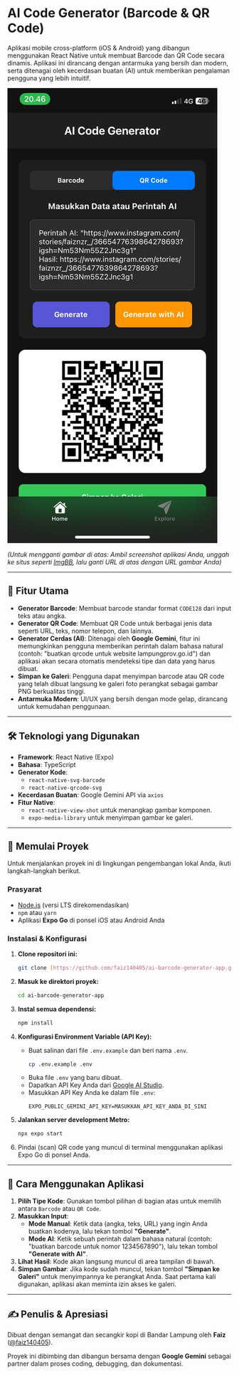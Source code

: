 # AI Code Generator (Barcode & QR Code)

Aplikasi mobile cross-platform (iOS & Android) yang dibangun menggunakan React Native untuk membuat Barcode dan QR Code secara dinamis. Aplikasi ini dirancang dengan antarmuka yang bersih dan modern, serta ditenagai oleh kecerdasan buatan (AI) untuk memberikan pengalaman pengguna yang lebih intuitif.

![Tangkapan Layar Aplikasi](./assets/screenshot-aplikasi.jpg)

*(Untuk mengganti gambar di atas: Ambil screenshot aplikasi Anda, unggah ke situs seperti [ImgBB](https://imgbb.com/), lalu ganti URL di atas dengan URL gambar Anda)*

---

## 🚀 Fitur Utama

-   **Generator Barcode**: Membuat barcode standar format `CODE128` dari input teks atau angka.
-   **Generator QR Code**: Membuat QR Code untuk berbagai jenis data seperti URL, teks, nomor telepon, dan lainnya.
-   **Generator Cerdas (AI)**: Ditenagai oleh **Google Gemini**, fitur ini memungkinkan pengguna memberikan perintah dalam bahasa natural (contoh: "buatkan qrcode untuk website lampungprov.go.id") dan aplikasi akan secara otomatis mendeteksi tipe dan data yang harus dibuat.
-   **Simpan ke Galeri**: Pengguna dapat menyimpan barcode atau QR code yang telah dibuat langsung ke galeri foto perangkat sebagai gambar PNG berkualitas tinggi.
-   **Antarmuka Modern**: UI/UX yang bersih dengan mode gelap, dirancang untuk kemudahan penggunaan.

---

## 🛠️ Teknologi yang Digunakan

-   **Framework**: React Native (Expo)
-   **Bahasa**: TypeScript
-   **Generator Kode**: 
    -   `react-native-svg-barcode`
    -   `react-native-qrcode-svg`
-   **Kecerdasan Buatan**: Google Gemini API via `axios`
-   **Fitur Native**:
    -   `react-native-view-shot` untuk menangkap gambar komponen.
    -   `expo-media-library` untuk menyimpan gambar ke galeri.

---

## 🏁 Memulai Proyek

Untuk menjalankan proyek ini di lingkungan pengembangan lokal Anda, ikuti langkah-langkah berikut.

### Prasyarat

-   [Node.js](https://nodejs.org/en/) (versi LTS direkomendasikan)
-   `npm` atau `yarn`
-   Aplikasi **Expo Go** di ponsel iOS atau Android Anda

### Instalasi & Konfigurasi

1.  **Clone repositori ini:**
    ```bash
    git clone [https://github.com/faiz140405/ai-barcode-generator-app.git](https://github.com/faiz140405/ai-barcode-generator-app.git)
    ```

2.  **Masuk ke direktori proyek:**
    ```bash
    cd ai-barcode-generator-app
    ```

3.  **Instal semua dependensi:**
    ```bash
    npm install
    ```

4.  **Konfigurasi Environment Variable (API Key):**
    -   Buat salinan dari file `.env.example` dan beri nama `.env`.
        ```bash
        cp .env.example .env
        ```
    -   Buka file `.env` yang baru dibuat.
    -   Dapatkan API Key Anda dari [Google AI Studio](https://aistudio.google.com/).
    -   Masukkan API Key Anda ke dalam file `.env`:
        ```
        EXPO_PUBLIC_GEMINI_API_KEY=MASUKKAN_API_KEY_ANDA_DI_SINI
        ```

5.  **Jalankan server development Metro:**
    ```bash
    npx expo start
    ```

6.  Pindai (scan) QR code yang muncul di terminal menggunakan aplikasi Expo Go di ponsel Anda.

---

## 📖 Cara Menggunakan Aplikasi

1.  **Pilih Tipe Kode**: Gunakan tombol pilihan di bagian atas untuk memilih antara `Barcode` atau `QR Code`.
2.  **Masukkan Input**:
    -   **Mode Manual**: Ketik data (angka, teks, URL) yang ingin Anda buatkan kodenya, lalu tekan tombol **"Generate"**.
    -   **Mode AI**: Ketik sebuah perintah dalam bahasa natural (contoh: "buatkan barcode untuk nomor 1234567890"), lalu tekan tombol **"Generate with AI"**.
3.  **Lihat Hasil**: Kode akan langsung muncul di area tampilan di bawah.
4.  **Simpan Gambar**: Jika kode sudah muncul, tekan tombol **"Simpan ke Galeri"** untuk menyimpannya ke perangkat Anda. Saat pertama kali digunakan, aplikasi akan meminta izin akses ke galeri.

---

## ✍️ Penulis & Apresiasi

Dibuat dengan semangat dan secangkir kopi di Bandar Lampung oleh **Faiz** ([@faiz140405](https://github.com/faiz140405)).

Proyek ini dibimbing dan dibangun bersama dengan **Google Gemini** sebagai partner dalam proses coding, debugging, dan dokumentasi.
